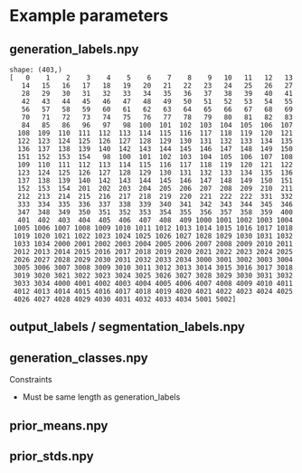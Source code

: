 Example parameters
==================

generation_labels.npy
---------------------

    shape: (403,)
    [   0    1    2    3    4    5    6    7    8    9   10   11   12   13
       14   15   16   17   18   19   20   21   22   23   24   25   26   27
       28   29   30   31   32   33   34   35   36   37   38   39   40   41
       42   43   44   45   46   47   48   49   50   51   52   53   54   55
       56   57   58   59   60   61   62   63   64   65   66   67   68   69
       70   71   72   73   74   75   76   77   78   79   80   81   82   83
       84   85   86   96   97   98  100  101  102  103  104  105  106  107
      108  109  110  111  112  113  114  115  116  117  118  119  120  121
      122  123  124  125  126  127  128  129  130  131  132  133  134  135
      136  137  138  139  140  142  143  144  145  146  147  148  149  150
      151  152  153  154   98  100  101  102  103  104  105  106  107  108
      109  110  111  112  113  114  115  116  117  118  119  120  121  122
      123  124  125  126  127  128  129  130  131  132  133  134  135  136
      137  138  139  140  142  143  144  145  146  147  148  149  150  151
      152  153  154  201  202  203  204  205  206  207  208  209  210  211
      212  213  214  215  216  217  218  219  220  221  222  222  331  332
      333  334  335  336  337  338  339  340  341  342  343  344  345  346
      347  348  349  350  351  352  353  354  355  356  357  358  359  400
      401  402  403  404  405  406  407  408  409 1000 1001 1002 1003 1004
     1005 1006 1007 1008 1009 1010 1011 1012 1013 1014 1015 1016 1017 1018
     1019 1020 1021 1022 1023 1024 1025 1026 1027 1028 1029 1030 1031 1032
     1033 1034 2000 2001 2002 2003 2004 2005 2006 2007 2008 2009 2010 2011
     2012 2013 2014 2015 2016 2017 2018 2019 2020 2021 2022 2023 2024 2025
     2026 2027 2028 2029 2030 2031 2032 2033 2034 3000 3001 3002 3003 3004
     3005 3006 3007 3008 3009 3010 3011 3012 3013 3014 3015 3016 3017 3018
     3019 3020 3021 3022 3023 3024 3025 3026 3027 3028 3029 3030 3031 3032
     3033 3034 4000 4001 4002 4003 4004 4005 4006 4007 4008 4009 4010 4011
     4012 4013 4014 4015 4016 4017 4018 4019 4020 4021 4022 4023 4024 4025
     4026 4027 4028 4029 4030 4031 4032 4033 4034 5001 5002]

output_labels / segmentation_labels.npy
-----------------------


generation_classes.npy
----------------------


Constraints

* Must be same length as generation_labels

prior_means.npy
---------------


prior_stds.npy
--------------

